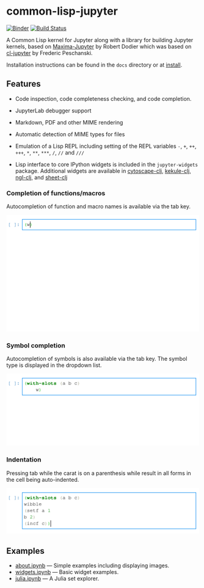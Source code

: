 # common-lisp-jupyter

[![Binder][mybinder-badge]][mybinder]
[![Build Status][ci-badge]][ci]

A Common Lisp kernel for Jupyter along with a library for building Jupyter
kernels, based on [Maxima-Jupyter][] by Robert Dodier which was based on
[cl-jupyter][] by Frederic Peschanski.

Installation instructions can be found in the `docs` directory or at 
[install][].

## Features

- Code inspection, code completeness checking, and code completion.

- JupyterLab debugger support

- Markdown, PDF and other MIME rendering

- Automatic detection of MIME types for files

- Emulation of a Lisp REPL including setting of the REPL variables `-`, `+`, 
  `++`, `+++`, `*`, `**`, `***`, `/`, `//` and `///`

- Lisp interface to core IPython widgets is included in the `jupyter-widgets`
  package. Additional widgets are available in [cytoscape-clj][], [kekule-clj][],
  [ngl-clj][], and [sheet-clj][]


### Completion of functions/macros

Autocompletion of function and macro names is available via the tab key.

![](assets/complete-function.gif)

### Symbol completion

Autocompletion of symbols is also available via the tab key. The symbol type is 
displayed in the dropdown list.

![](assets/complete-symbol.gif)

### Indentation

Pressing tab while the carat is on a parenthesis while result in all forms in 
the cell being auto-indented.

![](assets/indent.gif)

## Examples

- [about.ipynb][] — Simple examples including displaying images.
- [widgets.ipynb][] — Basic widget examples.
- [julia.ipynb][] — A Julia set explorer.

<!--refs-->

[about.ipynb]: http://nbviewer.jupyter.org/github/yitzchak/common-lisp-jupyter/blob/master/examples/about.ipynb
[ci-badge]: https://github.com/yitzchak/common-lisp-jupyter/workflows/ci/badge.svg
[ci]: https://github.com/yitzchak/common-lisp-jupyter/actions/
[cl-jupyter]: https://github.com/fredokun/cl-jupyter/
[install]: https://yitzchak.github.io/common-lisp-jupyter/install
[cytoscape-clj]: https://github.com/yitzchak/cytoscape-clj
[julia.ipynb]: http://nbviewer.jupyter.org/github/yitzchak/common-lisp-jupyter/blob/master/examples/julia.ipynb
[Jupyter]: https://jupyter.org/
[kekule-clj]: https://github.com/yitzchak/kekule-clj
[Maxima-Jupyter]: https://github.com/robert-dodier/maxima-jupyter/
[mybinder-badge]: https://mybinder.org/badge_logo.svg
[mybinder]: https://mybinder.org/v2/gh/yitzchak/common-lisp-jupyter/master?urlpath=lab
[nbviewer]: http://nbviewer.jupyter.org
[ngl-clj]: https://github.com/yitzchak/ngl-clj
[sheet-clj]: https://github.com/yitzchak/sheet-clj
[widgets.ipynb]: http://nbviewer.jupyter.org/github/yitzchak/common-lisp-jupyter/blob/master/examples/widgets.ipynb

